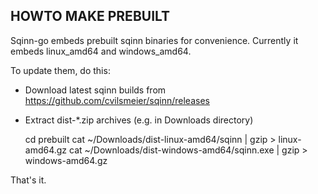 HOWTO MAKE PREBUILT
--------------------------------------

Sqinn-go embeds prebuilt sqinn binaries for convenience.
Currently it embeds linux_amd64 and windows_amd64.

To update them, do this:

- Download latest sqinn builds from https://github.com/cvilsmeier/sqinn/releases

- Extract dist-*.zip archives (e.g. in Downloads directory)
    
    cd prebuilt
    cat ~/Downloads/dist-linux-amd64/sqinn       | gzip > linux-amd64.gz
    cat ~/Downloads/dist-windows-amd64/sqinn.exe | gzip > windows-amd64.gz

That's it.

